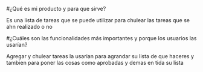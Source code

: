 #¿Qué es mi producto y para que sirve?

Es una lista de tareas que se puede utilizar para chulear las tareas que se ahn realizado o no

#¿Cuáles son las funcionalidades más importantes y porque los usuarios las usarían?

Agregar y chulear tareas la usarian para agrandar su lista de que haceres y tambien para poner las
cosas como aprobadas y demas en tida su lista